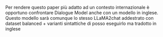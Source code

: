 Per rendere questo paper più adatto ad un contesto internazionale è opportuno confrontare Dialogue Model anche con un modello in inglese.
Questo modello sarà comunque lo stesso LLaMA2chat addestrato con dataset balanced + varianti sintattiche di posso eseguirlo ma tradotto in inglese